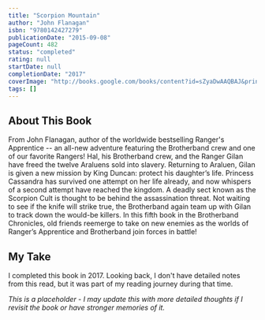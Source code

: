 ```yaml
---
title: "Scorpion Mountain"
author: "John Flanagan"
isbn: "9780142427279"
publicationDate: "2015-09-08"
pageCount: 482
status: "completed"
rating: null
startDate: null
completionDate: "2017"
coverImage: "http://books.google.com/books/content?id=sZyaDwAAQBAJ&printsec=frontcover&img=1&zoom=1&source=gbs_api"
tags: []
---
```


## About This Book

From John Flanagan, author of the worldwide bestselling Ranger's Apprentice -- an all-new adventure featuring the Brotherband crew and one of our favorite Rangers! Hal, his Brotherband crew, and the Ranger Gilan have freed the twelve Araluens sold into slavery. Returning to Araluen, Gilan is given a new mission by King Duncan: protect his daughter’s life. Princess Cassandra has survived one attempt on her life already, and now whispers of a second attempt have reached the kingdom. A deadly sect known as the Scorpion Cult is thought to be behind the assassination threat. Not waiting to see if the knife will strike true, the Brotherband again team up with Gilan to track down the would-be killers. In this fifth book in the Brotherband Chronicles, old friends reemerge to take on new enemies as the worlds of Ranger’s Apprentice and Brotherband join forces in battle!

## My Take

I completed this book in 2017. Looking back, I don't have detailed notes from this read, but it was part of my reading journey during that time.

*This is a placeholder - I may update this with more detailed thoughts if I revisit the book or have stronger memories of it.*
